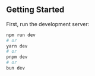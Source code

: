 ## Getting Started

First, run the development server:

```bash
npm run dev
# or
yarn dev
# or
pnpm dev
# or
bun dev


